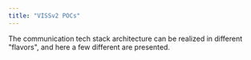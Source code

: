```yaml
---
title: "VISSv2 POCs"
---
```


The communication tech stack architecture can be realized in different "flavors", and here a few different are presented.

